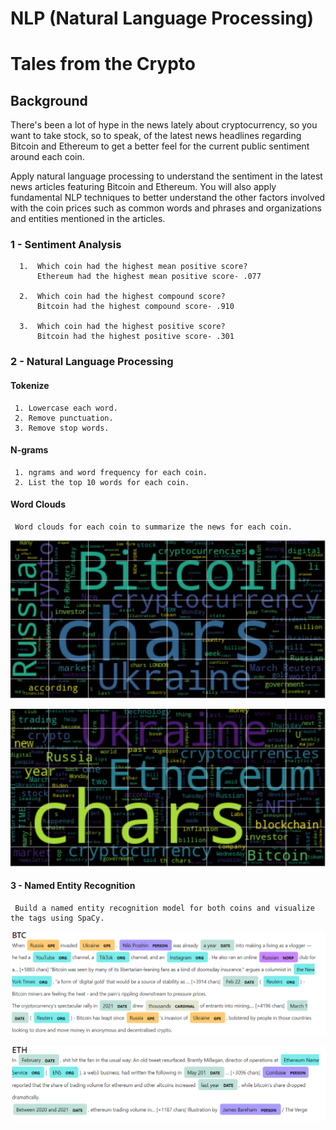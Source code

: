 # NLP (Natural Language Processing)
# Tales from the Crypto

## Background

There's been a lot of hype in the news lately about cryptocurrency, so you want to take stock, so to speak, of the latest news headlines regarding Bitcoin and Ethereum to get a better feel for the current public sentiment around each coin.

Apply natural language processing to understand the sentiment in the latest news articles featuring Bitcoin and Ethereum. You will also apply fundamental NLP techniques to better understand the other factors involved with the coin prices such as common words and phrases and organizations and entities mentioned in the articles.



   ### 1 - Sentiment Analysis
      1.  Which coin had the highest mean positive score?
          Ethereum had the highest mean positive score- .077

      2.  Which coin had the highest compound score?
          Bitcoin had the highest compound score- .910

      3.  Which coin had the highest positive score?
          Bitcoin had the highest positive score- .301
      
      
   ### 2 - Natural Language Processing

   #### Tokenize
     1. Lowercase each word.
     2. Remove punctuation.
     3. Remove stop words.

   #### N-grams

     1. ngrams and word frequency for each coin.
     2. List the top 10 words for each coin.

   #### Word Clouds

     Word clouds for each coin to summarize the news for each coin.  
     
  ![WordCloud](https://github.com/Springe09/NLP/blob/main/BTC.PNG)

  ![WordCloud_eth](https://github.com/Springe09/NLP/blob/main/ETH.PNG)

   #### 3 - Named Entity Recognition
     Build a named entity recognition model for both coins and visualize the tags using SpaCy.
     
  ![NER_BTC.png](https://github.com/Springe09/NLP/blob/main/NRE_BTC.PNG)
  
  
  ![NER_ETH.png](https://github.com/Springe09/NLP/blob/main/NER-ETH.PNG)
     
 
